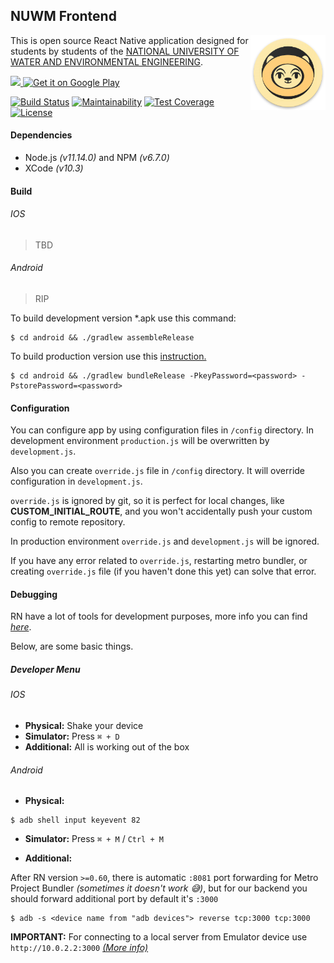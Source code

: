 ## NUWM Frontend 

<img align="right" width="120" height="120" src="https://raw.githubusercontent.com/dooptha/nuwm-frontend/develop/android/app/src/main/res/mipmap-xxxhdpi/ic_launcher_round.png"> 

This is open source React Native application designed for students by students of the [NATIONAL UNIVERSITY OF WATER AND ENVIRONMENTAL ENGINEERING](http://en.nuwm.edu.ua/).

<a href="https://apps.apple.com/us/app/nuwee-timetable/id1478105131?mt=8">
   <img height="55" src="https://raw.githubusercontent.com/Volorf/Badges/master/App%20Store/App%20Store%20Badge.png">
</a>
<a href='https://play.google.com/store/apps/details?id=com.nuwmapp&pcampaignid=MKT-Other-global-all-co-prtnr-py-PartBadge-Mar2515-1'>
   <img height="55"  alt='Get it on Google Play' src='https://raw.githubusercontent.com/Volorf/Badges/master/Google%20Play/Google%20Play%20Badge.png'/>
</a>

[![Build Status](https://travis-ci.com/dooptha/nuwm-frontend.svg?branch=develop)](https://travis-ci.com/dooptha/nuwm-frontend) 
[![Maintainability](https://api.codeclimate.com/v1/badges/470fde4b1b8945fba5f0/maintainability)](https://codeclimate.com/github/dooptha/nuwm-frontend/maintainability) 
[![Test Coverage](https://api.codeclimate.com/v1/badges/470fde4b1b8945fba5f0/test_coverage)](https://codeclimate.com/github/dooptha/nuwm-frontend/test_coverage)
[![License](http://img.shields.io/:license-mit-blue.svg?style=flat-square)](http://badges.mit-license.org)

#### Dependencies
 * Node.js _(v11.14.0)_ and NPM _(v6.7.0)_
 * XCode _(v10.3)_

#### Build

###### IOS

>TBD

###### Android
>RIP

To build development version *.apk use this command:
```console
$ cd android && ./gradlew assembleRelease
```
To build production version use this [instruction.](https://facebook.github.io/react-native/docs/signed-apk-android)
```console
$ cd android && ./gradlew bundleRelease -PkeyPassword=<password> -PstorePassword=<password>
```

#### Configuration

You can configure app by using configuration files in `/config` directory.
In development environment `production.js` will be overwritten by `development.js`.

Also you can create `override.js` file in `/config` directory.
It will override configuration in `development.js`.

`override.js` is ignored by git, so it is perfect for local changes, like **CUSTOM_INITIAL_ROUTE**, and you won't
accidentally push your custom config to remote repository.


In production environment `override.js` and `development.js` will be ignored.

If you have any error related to `override.js`, restarting metro bundler, or creating `override.js` file (if you haven't done this yet) can solve that error.


#### Debugging

RN have a lot of tools for development purposes, more info you can find [_here_](https://facebook.github.io/react-native/docs/debugging).

Below, are some basic things.

##### Developer Menu
###### IOS

- **Physical:** Shake your device
- **Simulator:** Press `⌘ + D`
- **Additional:** All is working out of the box

###### Android

- **Physical:**
```console
$ adb shell input keyevent 82
```
- **Simulator:** Press `⌘ + M` / `Ctrl + M`

- **Additional:**

After RN version `>=0.60`, there is automatic `:8081` port forwarding for Metro Project Bundler _(sometimes it doesn't work :sweat_smile:)_,
but for our backend you should forward additional port by default it's `:3000`

```console
$ adb -s <device name from "adb devices"> reverse tcp:3000 tcp:3000
```

 **IMPORTANT:** For connecting to a local server from Emulator device use `http://10.0.2.2:3000` <a href="https://developer.android.com/studio/run/emulator-networking" target="_blank">_(More info)_</a>
